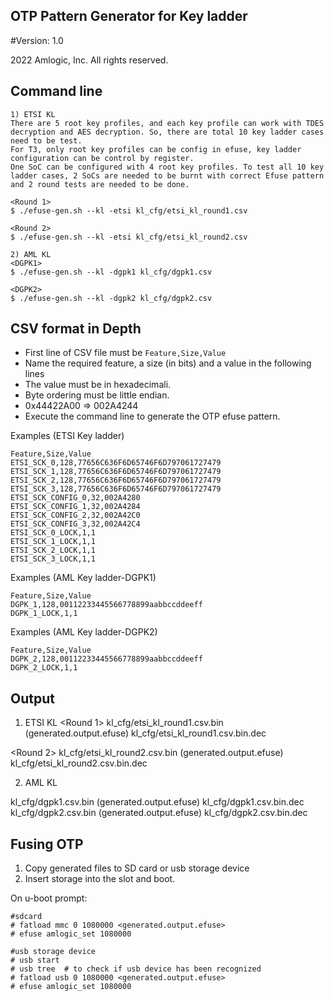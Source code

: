 OTP Pattern Generator for Key ladder
-----------------------------
#Version: 1.0

2022 Amlogic, Inc. All rights reserved.

## Command line
```
1) ETSI KL
There are 5 root key profiles, and each key profile can work with TDES decryption and AES decryption. So, there are total 10 key ladder cases need to be test.
For T3, only root key profiles can be config in efuse, key ladder configuration can be control by register.
One SoC can be configured with 4 root key profiles. To test all 10 key ladder cases, 2 SoCs are needed to be burnt with correct Efuse pattern and 2 round tests are needed to be done.

<Round 1>
$ ./efuse-gen.sh --kl -etsi kl_cfg/etsi_kl_round1.csv

<Round 2>
$ ./efuse-gen.sh --kl -etsi kl_cfg/etsi_kl_round2.csv

2) AML KL
<DGPK1>
$ ./efuse-gen.sh --kl -dgpk1 kl_cfg/dgpk1.csv

<DGPK2>
$ ./efuse-gen.sh --kl -dgpk2 kl_cfg/dgpk2.csv
```

## CSV format in Depth
* First line of CSV file must be `Feature,Size,Value`
* Name the required feature, a size (in bits) and a value in the following lines
* The value must be in hexadecimali.
* Byte ordering must be little endian.
* 0x44422A00 => 002A4244
* Execute the command line to generate the OTP efuse pattern.

Examples (ETSI Key ladder)

```
Feature,Size,Value
ETSI_SCK_0,128,77656C636F6D65746F6D797061727479
ETSI_SCK_1,128,77656C636F6D65746F6D797061727479
ETSI_SCK_2,128,77656C636F6D65746F6D797061727479
ETSI_SCK_3,128,77656C636F6D65746F6D797061727479
ETSI_SCK_CONFIG_0,32,002A4280
ETSI_SCK_CONFIG_1,32,002A4284
ETSI_SCK_CONFIG_2,32,002A42C0
ETSI_SCK_CONFIG_3,32,002A42C4
ETSI_SCK_0_LOCK,1,1
ETSI_SCK_1_LOCK,1,1
ETSI_SCK_2_LOCK,1,1
ETSI_SCK_3_LOCK,1,1
```

Examples (AML Key ladder-DGPK1)

```
Feature,Size,Value
DGPK_1,128,00112233445566778899aabbccddeeff
DGPK_1_LOCK,1,1
```

Examples (AML Key ladder-DGPK2)

```
Feature,Size,Value
DGPK_2,128,00112233445566778899aabbccddeeff
DGPK_2_LOCK,1,1
```

## Output
1) ETSI KL
<Round 1>
kl_cfg/etsi_kl_round1.csv.bin (generated.output.efuse)
kl_cfg/etsi_kl_round1.csv.bin.dec

<Round 2>
kl_cfg/etsi_kl_round2.csv.bin (generated.output.efuse)
kl_cfg/etsi_kl_round2.csv.bin.dec

2) AML KL
<DGPK1>
kl_cfg/dgpk1.csv.bin (generated.output.efuse)
kl_cfg/dgpk1.csv.bin.dec

<DGPK2>
kl_cfg/dgpk2.csv.bin (generated.output.efuse)
kl_cfg/dgpk2.csv.bin.dec

## Fusing OTP
1. Copy generated files to SD card or usb storage device
2. Insert storage into the slot and boot.

On u-boot prompt:

```
#sdcard
# fatload mmc 0 1080000 <generated.output.efuse>
# efuse amlogic_set 1080000

#usb storage device
# usb start
# usb tree  # to check if usb device has been recognized
# fatload usb 0 1080000 <generated.output.efuse>
# efuse amlogic_set 1080000
```
